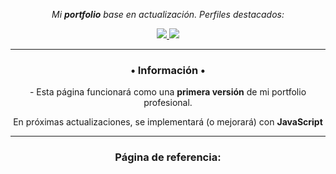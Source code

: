 <p align="center">
  <i>Mi <b>portfolio</b> base en actualización. Perfiles destacados:</i>
  
  <p align="center">
  <a href= "https://github.com/maricarmenta/">
    <img src="https://img.icons8.com/material-outlined/30/689d6a/source-code.png"/>
  </a>

  <a href= "https://www.linkedin.com/in/maricarmenta/">
    <img src="https://img.icons8.com/material-outlined/30/689d6a/linkedin.png"/>
  </a>
  
  </p>
  
  ---
  
  <h3 align="center"> • Información • </h3>
  <p align="center"> - Esta página funcionará como una <b>primera versión</b> de mi portfolio profesional.</p>
  <p align="center"> En próximas actualizaciones, se implementará (o mejorará) con <b>JavaScript</b> </p>

  ---

  <h3 align="center"> Página de referencia: </h3>
